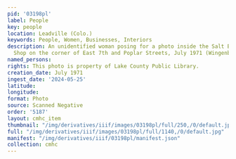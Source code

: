 ```yaml
---
pid: '03198pl'
label: People
key: people
location: Leadville (Colo.)
keywords: People, Women, Businesses, Interiors
description: An unidentified woman posing for a photo inside the Salt Box Antique
  Shop on the corner of East 7th and Poplar Streets, July 1971 (Wingenbach Collection)
named_persons: 
rights: This photo is property of Lake County Public Library.
creation_date: July 1971
ingest_date: '2024-05-25'
latitude: 
longitude: 
format: Photo
source: Scanned Negative
order: '5187'
layout: cmhc_item
thumbnail: "/img/derivatives/iiif/images/03198pl/full/250,/0/default.jpg"
full: "/img/derivatives/iiif/images/03198pl/full/1140,/0/default.jpg"
manifest: "/img/derivatives/iiif/03198pl/manifest.json"
collection: cmhc
---
```

